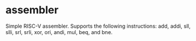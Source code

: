 # assembler
Simple RISC-V assembler. Supports the following instructions: add, addi, sll, slli, srl, srli, xor, ori, andi, mul, beq, and bne.
